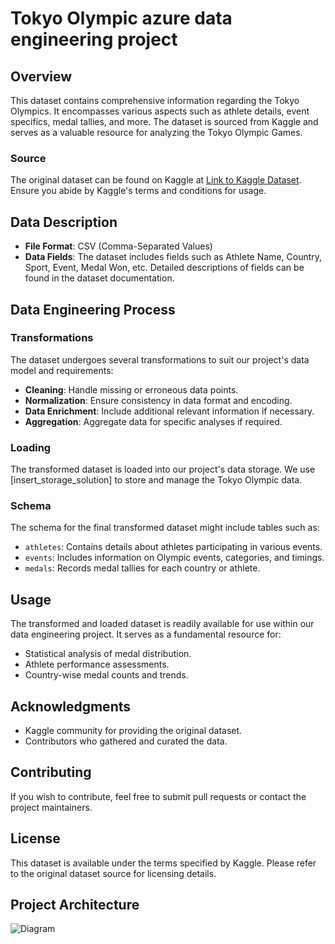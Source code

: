 # Tokyo Olympic azure data engineering project

## Overview
This dataset contains comprehensive information regarding the Tokyo Olympics. It encompasses various aspects such as athlete details, event specifics, medal tallies, and more. The dataset is sourced from Kaggle and serves as a valuable resource for analyzing the Tokyo Olympic Games.

### Source
The original dataset can be found on Kaggle at [Link to Kaggle Dataset](insert_link_here). Ensure you abide by Kaggle's terms and conditions for usage.

## Data Description
- **File Format**: CSV (Comma-Separated Values)
- **Data Fields**: The dataset includes fields such as Athlete Name, Country, Sport, Event, Medal Won, etc. Detailed descriptions of fields can be found in the dataset documentation.

## Data Engineering Process
### Transformations
The dataset undergoes several transformations to suit our project's data model and requirements:
- **Cleaning**: Handle missing or erroneous data points.
- **Normalization**: Ensure consistency in data format and encoding.
- **Data Enrichment**: Include additional relevant information if necessary.
- **Aggregation**: Aggregate data for specific analyses if required.

### Loading
The transformed dataset is loaded into our project's data storage. We use [insert_storage_solution] to store and manage the Tokyo Olympic data.

### Schema
The schema for the final transformed dataset might include tables such as:
- `athletes`: Contains details about athletes participating in various events.
- `events`: Includes information on Olympic events, categories, and timings.
- `medals`: Records medal tallies for each country or athlete.

## Usage
The transformed and loaded dataset is readily available for use within our data engineering project. It serves as a fundamental resource for:
- Statistical analysis of medal distribution.
- Athlete performance assessments.
- Country-wise medal counts and trends.

## Acknowledgments
- Kaggle community for providing the original dataset.
- Contributors who gathered and curated the data.

## Contributing
If you wish to contribute, feel free to submit pull requests or contact the project maintainers.

## License
This dataset is available under the terms specified by Kaggle. Please refer to the original dataset source for licensing details.

## Project Architecture

![Diagram](https://github.com/JahirMullick/Olympic-Dataset/assets/60438343/4a7f93e4-f2c7-4769-860b-ce4f4f0fd66b)
